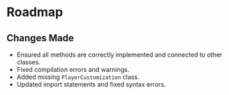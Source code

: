 
# Roadmap

## Changes Made
- Ensured all methods are correctly implemented and connected to other classes.
- Fixed compilation errors and warnings.
- Added missing `PlayerCustomization` class.
- Updated import statements and fixed syntax errors.

